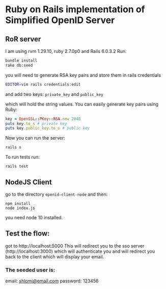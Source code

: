 # Ruby on Rails implementation of Simplified OpenID Server

## RoR server

I am using rvm 1.29.10, ruby 2.7.0p0 and Rails 6.0.3.2
Run:

```bash
bundle install
rake db:seed
```

you will need to generate RSA key pairs and store them in rails credentials

```bash
EDITOR=vim rails credentials:edit
```

and add two keys: `private_key` and `public_key`

which will hold the string values. You can easily generate key pairs using Ruby:

```ruby
key = OpenSSL::PKey::RSA.new 2048
puts key.to_s # private key
puts key.public_key.to_s # public key
```

Now you can run the server:

```bash
rails s
```

To run tests run:

```
rails test
```

## NodeJS Client

go to the directory `openid-client-node` and then:

```
npm install
node index.js
```

you need node 10 installed.

## Test the flow:

got to http://localhost:5000
This will redirect you to the sso server (http://localhost:3000) which will authenticate you and will redirect you back to the client which will display your email.

### The seeded user is:

email: shlomi@email.com
password: 123456
